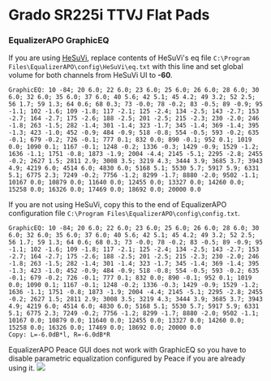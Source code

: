 # Grado SR225i TTVJ Flat Pads
### EqualizerAPO GraphicEQ
If you are using [HeSuVi](https://sourceforge.net/projects/hesuvi/), replace contents of HeSuVi's eq file `C:\Program Files\EqualizerAPO\config\HeSuVi\eq.txt` with this line and set global volume for both channels from HeSuVi UI to **-60**.
```
GraphicEQ: 10 -84; 20 6.0; 22 6.0; 23 6.0; 25 6.0; 26 6.0; 28 6.0; 30 6.0; 32 6.0; 35 6.0; 37 6.0; 40 5.6; 42 5.1; 45 4.2; 49 3.2; 52 2.5; 56 1.7; 59 1.3; 64 0.6; 68 0.3; 73 -0.0; 78 -0.2; 83 -0.5; 89 -0.9; 95 -1.1; 102 -1.6; 109 -1.8; 117 -2.1; 125 -2.4; 134 -2.5; 143 -2.7; 153 -2.7; 164 -2.7; 175 -2.6; 188 -2.5; 201 -2.5; 215 -2.3; 230 -2.0; 246 -1.8; 263 -1.5; 282 -1.4; 301 -1.4; 323 -1.7; 345 -1.4; 369 -1.4; 395 -1.3; 423 -1.0; 452 -0.9; 484 -0.9; 518 -0.8; 554 -0.5; 593 -0.2; 635 -0.1; 679 -0.2; 726 -0.1; 777 0.1; 832 0.0; 890 -0.1; 952 0.1; 1019 0.0; 1090 0.1; 1167 -0.1; 1248 -0.2; 1336 -0.3; 1429 -0.9; 1529 -1.2; 1636 -1.1; 1751 -0.8; 1873 -1.9; 2004 -4.4; 2145 -5.1; 2295 -2.8; 2455 -0.2; 2627 1.5; 2811 2.9; 3008 3.5; 3219 4.3; 3444 3.9; 3685 3.7; 3943 4.9; 4219 6.0; 4514 6.0; 4830 6.0; 5168 5.1; 5530 5.7; 5917 5.9; 6331 5.1; 6775 2.3; 7249 -0.2; 7756 -1.2; 8299 -1.7; 8880 -2.0; 9502 -1.1; 10167 0.0; 10879 0.0; 11640 0.0; 12455 0.0; 13327 0.0; 14260 0.0; 15258 0.0; 16326 0.0; 17469 0.0; 18692 0.0; 20000 0.0
```
If you are not using HeSuVi, copy this to the end of EqualizerAPO configuration file `C:\Program Files\EqualizerAPO\config\config.txt`.
```
GraphicEQ: 10 -84; 20 6.0; 22 6.0; 23 6.0; 25 6.0; 26 6.0; 28 6.0; 30 6.0; 32 6.0; 35 6.0; 37 6.0; 40 5.6; 42 5.1; 45 4.2; 49 3.2; 52 2.5; 56 1.7; 59 1.3; 64 0.6; 68 0.3; 73 -0.0; 78 -0.2; 83 -0.5; 89 -0.9; 95 -1.1; 102 -1.6; 109 -1.8; 117 -2.1; 125 -2.4; 134 -2.5; 143 -2.7; 153 -2.7; 164 -2.7; 175 -2.6; 188 -2.5; 201 -2.5; 215 -2.3; 230 -2.0; 246 -1.8; 263 -1.5; 282 -1.4; 301 -1.4; 323 -1.7; 345 -1.4; 369 -1.4; 395 -1.3; 423 -1.0; 452 -0.9; 484 -0.9; 518 -0.8; 554 -0.5; 593 -0.2; 635 -0.1; 679 -0.2; 726 -0.1; 777 0.1; 832 0.0; 890 -0.1; 952 0.1; 1019 0.0; 1090 0.1; 1167 -0.1; 1248 -0.2; 1336 -0.3; 1429 -0.9; 1529 -1.2; 1636 -1.1; 1751 -0.8; 1873 -1.9; 2004 -4.4; 2145 -5.1; 2295 -2.8; 2455 -0.2; 2627 1.5; 2811 2.9; 3008 3.5; 3219 4.3; 3444 3.9; 3685 3.7; 3943 4.9; 4219 6.0; 4514 6.0; 4830 6.0; 5168 5.1; 5530 5.7; 5917 5.9; 6331 5.1; 6775 2.3; 7249 -0.2; 7756 -1.2; 8299 -1.7; 8880 -2.0; 9502 -1.1; 10167 0.0; 10879 0.0; 11640 0.0; 12455 0.0; 13327 0.0; 14260 0.0; 15258 0.0; 16326 0.0; 17469 0.0; 18692 0.0; 20000 0.0
Copy: L=-6.0dB*l, R=-6.0dB*R
```
EqualizerAPO Peace GUI does not work with GraphicEQ so you have to disable parametric equalization configured by Peace if you are already using it.
![](https://raw.githubusercontent.com/jaakkopasanen/AutoEq/master/results/SBAF-Serious/innerfidelity/onear/Grado%20SR225i%20TTVJ%20Flat%20Pads/Grado%20SR225i%20TTVJ%20Flat%20Pads.png)
